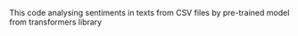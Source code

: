 This code analysing sentiments in texts from CSV files by pre-trained model from transformers library

